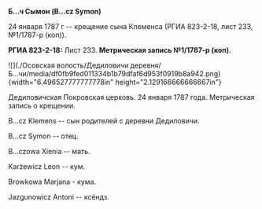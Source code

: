 **Б...ч Сымон (B\...cz Symon)**

24 января 1787 г -- крещение сына Клеменса (РГИА 823-2-18, лист 233,
№1/1787-р (коп)).

**РГИА 823-2-18:** Лист 233. **Метрическая запись №1/1787-р (коп).**

![](./Осовская волость/Дедиловичи деревня/Б...чи/media/df0fb9fed011334b1b79dfaf6d953f0919b8a942.png){width="6.496527777777778in"
height="2.129166666666667in"}

Дедиловичская Покровская церковь. 24 января 1787 года. Метрическая
запись о крещении.

B\...cz Klemens -- сын родителей с деревни Дедиловичи.

B\...cz Symon -- отец.

B\...czowa Xienia -- мать.

Karżewicz Leon -- кум.

Browkowa Marjana - кума.

Jazgunowicz Antoni -- ксёндз.
